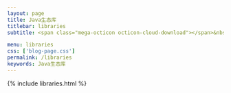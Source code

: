```yaml
---
layout: page
title: Java生态库
titlebar: libraries
subtitle: <span class="mega-octicon octicon-cloud-download"></span>&nbsp;&nbsp;

menu: libraries
css: ['blog-page.css']
permalink: /libraries
keywords: Java生态库
---
```


{% include libraries.html %}
